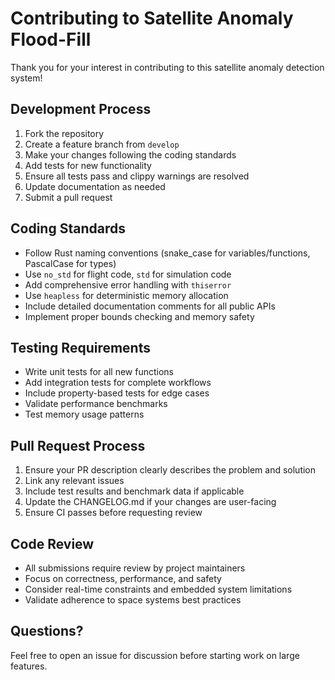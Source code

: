 # Contributing to Satellite Anomaly Flood-Fill

Thank you for your interest in contributing to this satellite anomaly detection system!

## Development Process

1. Fork the repository
2. Create a feature branch from `develop`
3. Make your changes following the coding standards
4. Add tests for new functionality
5. Ensure all tests pass and clippy warnings are resolved
6. Update documentation as needed
7. Submit a pull request

## Coding Standards

- Follow Rust naming conventions (snake_case for variables/functions, PascalCase for types)
- Use `no_std` for flight code, `std` for simulation code
- Add comprehensive error handling with `thiserror`
- Use `heapless` for deterministic memory allocation
- Include detailed documentation comments for all public APIs
- Implement proper bounds checking and memory safety

## Testing Requirements

- Write unit tests for all new functions
- Add integration tests for complete workflows
- Include property-based tests for edge cases
- Validate performance benchmarks
- Test memory usage patterns

## Pull Request Process

1. Ensure your PR description clearly describes the problem and solution
2. Link any relevant issues
3. Include test results and benchmark data if applicable
4. Update the CHANGELOG.md if your changes are user-facing
5. Ensure CI passes before requesting review

## Code Review

- All submissions require review by project maintainers
- Focus on correctness, performance, and safety
- Consider real-time constraints and embedded system limitations
- Validate adherence to space systems best practices

## Questions?

Feel free to open an issue for discussion before starting work on large features.
